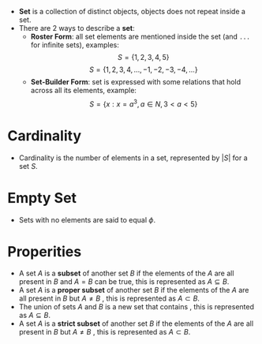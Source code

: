 - **Set** is a collection of distinct objects, objects does not repeat inside a set.
- There are 2 ways to describe a **set**:
	- **Roster Form**: all set elements are mentioned inside the set (and `...` for infinite sets), examples:
$$S = \{1, 2, 3, 4, 5\}$$
$$ S = \{1, 2, 3, 4, ..., -1, -2, -3, -4, ...\}$$
	- **Set-Builder Form**: set is expressed with some relations that hold across all its elements, example:
$$ S = \{x: x = a^3, a \in N, 3 \lt a \lt 5 \}$$
# Cardinality
- Cardinality is the number of elements in a set, represented by $|S|$ for a set $S$.
# Empty Set
- Sets with no elements are said to equal $\phi$.
# Properities
- A set $A$ is a **subset** of another set $B$ if the elements of the $A$ are all present in $B$ and $A = B$ can be true, this is represented as $A \subseteq B$.
- A set $A$ is a **proper subset** of another set $B$ if the elements of the $A$ are all present in $B$ but $A \not= B$ , this is represented as $A \subset B$.
- The union of sets $A$  and $B$ is a new set that contains , this is represented as $A \subseteq B$.
- A set $A$ is a **strict subset** of another set $B$ if the elements of the $A$ are all present in $B$ but $A \not= B$ , this is represented as $A \subset B$.
